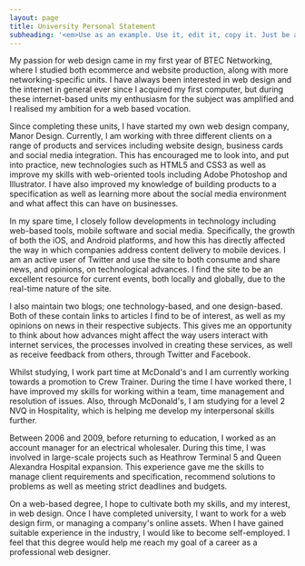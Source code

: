 ```yaml
---
layout: page
title: University Personal Statement
subheading: '<em>Use as an example. Use it, edit it, copy it. Just be aware that most universities run <a href="http://turnitin.com/static/index.php">plagiarism checks</a> which could lead to you being rejected.</em>'
---
```


My passion for web design came in my first year of BTEC Networking, where I studied both ecommerce and website production, along with more networking-specific units. I have always been interested in web design and the internet in general ever since I acquired my first computer, but during these internet-based units my enthusiasm for the subject was amplified and I realised my ambition for a web based vocation. 

Since completing these units, I have started my own web design company, Manor Design. Currently, I am working with three different clients on a range of products and services including website design, business cards and social media integration. This has encouraged me to look into, and put into practice, new technologies such as HTML5 and CSS3 as well as improve my skills with web-oriented tools including Adobe Photoshop and Illustrator. I have also improved my knowledge of building products to a specification as well as learning more about the social media environment and what affect this can have on businesses.

In my spare time, I closely follow developments in technology including web-based tools, mobile software and social media. Specifically, the growth of both the iOS, and Android platforms, and how this has directly affected the way in which companies address content delivery to mobile devices. I am an active user of Twitter and use the site to both consume and share news, and opinions, on technological advances. I find the site to be an excellent resource for current events, both locally and globally, due to the real-time nature of the site.

I also maintain two blogs; one technology-based, and one design-based. Both of these contain links to articles I find to be of interest, as well as my opinions on news in their respective subjects. This gives me an opportunity to think about how advances might affect the way users interact with internet services, the processes involved in creating these services, as well as receive feedback from others, through Twitter and Facebook.

Whilst studying, I work part time at McDonald's and I am currently working towards a promotion to Crew Trainer. During the time I have worked there, I have improved my skills for working within a team, time management and resolution of issues. Also, through McDonald's, I am studying for a level 2 NVQ in Hospitality, which is helping me develop my interpersonal skills further. 

Between 2006 and 2009, before returning to education, I worked as an account manager for an electrical wholesaler. During this time, I was involved in large-scale projects such as Heathrow Terminal 5 and Queen Alexandra Hospital expansion. This experience gave me the skills to manage client requirements and specification, recommend solutions to problems as well as meeting strict deadlines and budgets. 

On a web-based degree, I hope to cultivate both my skills, and my interest, in web design. Once I have completed university, I want to work for a web design firm, or managing a company's online assets. When I have gained suitable experience in the industry, I would like to become self-employed. I feel that this degree would help me reach my goal of a career as a professional web designer.